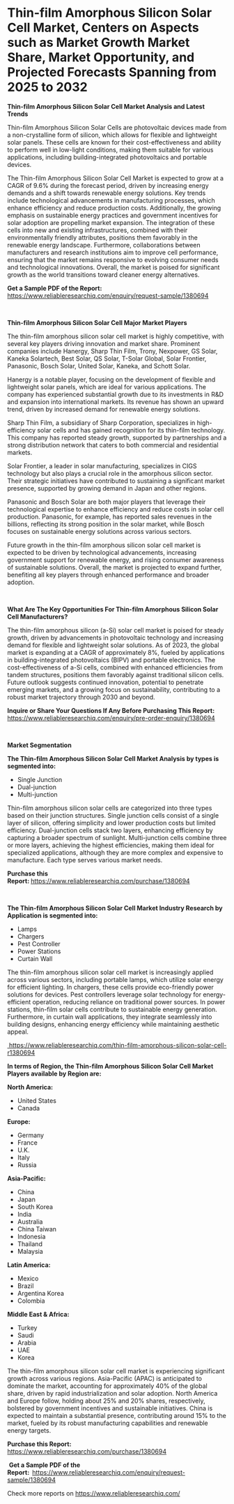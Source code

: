 <p><h1>Thin-film Amorphous Silicon Solar Cell Market, Centers on Aspects such as Market Growth Market Share, Market Opportunity, and Projected Forecasts Spanning from 2025 to 2032</h1></p><p><strong>Thin-film Amorphous Silicon Solar Cell Market Analysis and Latest Trends</strong></p>
<p><p>Thin-film Amorphous Silicon Solar Cells are photovoltaic devices made from a non-crystalline form of silicon, which allows for flexible and lightweight solar panels. These cells are known for their cost-effectiveness and ability to perform well in low-light conditions, making them suitable for various applications, including building-integrated photovoltaics and portable devices. </p><p>The Thin-film Amorphous Silicon Solar Cell Market is expected to grow at a CAGR of 9.6% during the forecast period, driven by increasing energy demands and a shift towards renewable energy solutions. Key trends include technological advancements in manufacturing processes, which enhance efficiency and reduce production costs. Additionally, the growing emphasis on sustainable energy practices and government incentives for solar adoption are propelling market expansion. The integration of these cells into new and existing infrastructures, combined with their environmentally friendly attributes, positions them favorably in the renewable energy landscape. Furthermore, collaborations between manufacturers and research institutions aim to improve cell performance, ensuring that the market remains responsive to evolving consumer needs and technological innovations. Overall, the market is poised for significant growth as the world transitions toward cleaner energy alternatives.</p></p>
<p><strong>Get a Sample PDF of the Report:&nbsp;</strong> <a href="https://www.reliableresearchiq.com/enquiry/request-sample/1380694?utm_campaign=2117&utm_medium=2&utm_source=Github&utm_content=ia&utm_term=14022025&utm_id=thin-film-amorphous-silicon-solar-cell">https://www.reliableresearchiq.com/enquiry/request-sample/1380694</a></p>
<p>&nbsp;</p>
<p><strong>Thin-film Amorphous Silicon Solar Cell Major Market Players</strong></p>
<p><p>The thin-film amorphous silicon solar cell market is highly competitive, with several key players driving innovation and market share. Prominent companies include Hanergy, Sharp Thin Film, Trony, Nexpower, GS Solar, Kaneka Solartech, Best Solar, QS Solar, T-Solar Global, Solar Frontier, Panasonic, Bosch Solar, United Solar, Kaneka, and Schott Solar.</p><p>Hanergy is a notable player, focusing on the development of flexible and lightweight solar panels, which are ideal for various applications. The company has experienced substantial growth due to its investments in R&D and expansion into international markets. Its revenue has shown an upward trend, driven by increased demand for renewable energy solutions.</p><p>Sharp Thin Film, a subsidiary of Sharp Corporation, specializes in high-efficiency solar cells and has gained recognition for its thin-film technology. This company has reported steady growth, supported by partnerships and a strong distribution network that caters to both commercial and residential markets.</p><p>Solar Frontier, a leader in solar manufacturing, specializes in CIGS technology but also plays a crucial role in the amorphous silicon sector. Their strategic initiatives have contributed to sustaining a significant market presence, supported by growing demand in Japan and other regions.</p><p>Panasonic and Bosch Solar are both major players that leverage their technological expertise to enhance efficiency and reduce costs in solar cell production. Panasonic, for example, has reported sales revenues in the billions, reflecting its strong position in the solar market, while Bosch focuses on sustainable energy solutions across various sectors.</p><p>Future growth in the thin-film amorphous silicon solar cell market is expected to be driven by technological advancements, increasing government support for renewable energy, and rising consumer awareness of sustainable solutions. Overall, the market is projected to expand further, benefiting all key players through enhanced performance and broader adoption.</p></p>
<p>&nbsp;</p>
<p><strong>What Are The Key Opportunities For Thin-film Amorphous Silicon Solar Cell Manufacturers?</strong></p>
<p><p>The thin-film amorphous silicon (a-Si) solar cell market is poised for steady growth, driven by advancements in photovoltaic technology and increasing demand for flexible and lightweight solar solutions. As of 2023, the global market is expanding at a CAGR of approximately 8%, fueled by applications in building-integrated photovoltaics (BIPV) and portable electronics. The cost-effectiveness of a-Si cells, combined with enhanced efficiencies from tandem structures, positions them favorably against traditional silicon cells. Future outlook suggests continued innovation, potential to penetrate emerging markets, and a growing focus on sustainability, contributing to a robust market trajectory through 2030 and beyond.</p></p>
<p><strong>Inquire or Share Your Questions If Any Before Purchasing This Report:</strong> <a href="https://www.reliableresearchiq.com/enquiry/pre-order-enquiry/1380694?utm_campaign=2117&utm_medium=2&utm_source=Github&utm_content=ia&utm_term=14022025&utm_id=thin-film-amorphous-silicon-solar-cell">https://www.reliableresearchiq.com/enquiry/pre-order-enquiry/1380694</a></p>
<p>&nbsp;</p>
<p><strong>Market Segmentation</strong></p>
<p><strong>The Thin-film Amorphous Silicon Solar Cell Market Analysis by types is segmented into:</strong></p>
<p><ul><li>Single Junction</li><li>Dual-junction</li><li>Multi-junction</li></ul></p>
<p><p>Thin-film amorphous silicon solar cells are categorized into three types based on their junction structures. Single junction cells consist of a single layer of silicon, offering simplicity and lower production costs but limited efficiency. Dual-junction cells stack two layers, enhancing efficiency by capturing a broader spectrum of sunlight. Multi-junction cells combine three or more layers, achieving the highest efficiencies, making them ideal for specialized applications, although they are more complex and expensive to manufacture. Each type serves various market needs.</p></p>
<p><strong>Purchase this Report:&nbsp;</strong><a href="https://www.reliableresearchiq.com/purchase/1380694?utm_campaign=2117&utm_medium=2&utm_source=Github&utm_content=ia&utm_term=14022025&utm_id=thin-film-amorphous-silicon-solar-cell">https://www.reliableresearchiq.com/purchase/1380694</a></p>
<p>&nbsp;</p>
<p><strong>The Thin-film Amorphous Silicon Solar Cell Market Industry Research by Application is segmented into:</strong></p>
<p><ul><li>Lamps</li><li>Chargers</li><li>Pest Controller</li><li>Power Stations</li><li>Curtain Wall</li></ul></p>
<p><p>The thin-film amorphous silicon solar cell market is increasingly applied across various sectors, including portable lamps, which utilize solar energy for efficient lighting. In chargers, these cells provide eco-friendly power solutions for devices. Pest controllers leverage solar technology for energy-efficient operation, reducing reliance on traditional power sources. In power stations, thin-film solar cells contribute to sustainable energy generation. Furthermore, in curtain wall applications, they integrate seamlessly into building designs, enhancing energy efficiency while maintaining aesthetic appeal.</p></p>
<p><a href="https://www.reliableresearchiq.com/thin-film-amorphous-silicon-solar-cell-r1380694?utm_campaign=2117&utm_medium=2&utm_source=Github&utm_content=ia&utm_term=14022025&utm_id=thin-film-amorphous-silicon-solar-cell">&nbsp;https://www.reliableresearchiq.com/thin-film-amorphous-silicon-solar-cell-r1380694</a></p>
<p><strong>In terms of Region, the Thin-film Amorphous Silicon Solar Cell Market Players available by Region are:</strong></p>
<p>
    <p> <strong> North America: </strong>
        <ul>
            <li>United States</li>
            <li>Canada</li>
        </ul>
        </p> 
    <p> <strong> Europe: </strong>
        <ul>
            <li>Germany</li>
            <li>France</li>
            <li>U.K.</li>
            <li>Italy</li>
            <li>Russia</li>
        </ul>
        </p> 
    <p> <strong> Asia-Pacific: </strong>
        <ul>
            <li>China</li>
            <li>Japan</li>
            <li>South Korea</li>
            <li>India</li>
            <li>Australia</li>
            <li>China Taiwan</li>
            <li>Indonesia</li>
            <li>Thailand</li>
            <li>Malaysia</li>
        </ul>
        </p> 
    <p> <strong> Latin America: </strong>
        <ul>
            <li>Mexico</li>
            <li>Brazil</li>
            <li>Argentina Korea</li>
            <li>Colombia</li>
        </ul>
        </p> 
    <p> <strong> Middle East & Africa: </strong>
        <ul>
            <li>Turkey</li>
            <li>Saudi</li>
            <li>Arabia</li>
            <li>UAE</li>
            <li>Korea</li>
        </ul>
    </p>
    </p>
<p><p>The thin-film amorphous silicon solar cell market is experiencing significant growth across various regions. Asia-Pacific (APAC) is anticipated to dominate the market, accounting for approximately 40% of the global share, driven by rapid industrialization and solar adoption. North America and Europe follow, holding about 25% and 20% shares, respectively, bolstered by government incentives and sustainable initiatives. China is expected to maintain a substantial presence, contributing around 15% to the market, fueled by its robust manufacturing capabilities and renewable energy targets.</p></p>
<p><strong>Purchase this Report: </strong><a href="https://www.reliableresearchiq.com/purchase/1380694?utm_campaign=2117&utm_medium=2&utm_source=Github&utm_content=ia&utm_term=14022025&utm_id=thin-film-amorphous-silicon-solar-cell">https://www.reliableresearchiq.com/purchase/1380694</a></p>
<p>&nbsp;<strong>Get a Sample PDF of the Report:&nbsp;&nbsp;</strong><a href="https://www.reliableresearchiq.com/enquiry/request-sample/1380694?utm_campaign=2117&utm_medium=2&utm_source=Github&utm_content=ia&utm_term=14022025&utm_id=thin-film-amorphous-silicon-solar-cell">https://www.reliableresearchiq.com/enquiry/request-sample/1380694</a></p>
<p><strong></strong></p>
<p>Check more reports on <a href="https://www.reliableresearchiq.com/?utm_campaign=2117&utm_medium=2&utm_source=Github&utm_content=ia&utm_term=14022025&utm_id=thin-film-amorphous-silicon-solar-cell">https://www.reliableresearchiq.com/</a></p>